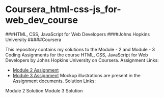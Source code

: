 # Coursera_html-css-js_for-web_dev_course
###HTML, CSS, JavaScript for Web Developers ####Johns Hopkins University #####Coursera

This repository contains my solutions to the Module - 2 and Module - 3 Coding Assignments for the course HTML, CSS, JavaScript for Web Developers by Johns Hopkins University on Coursera.
Assignment Links:
- [Module 2 Assignment](http://goo.gl/4Blt4G)
- [Module 3 Assignment](http://bit.ly/1mKZzJ5)
Mockup illustrations are present in the Assignment documents.
Solution Links:

Module 2 Solution
Module 3 Solution
